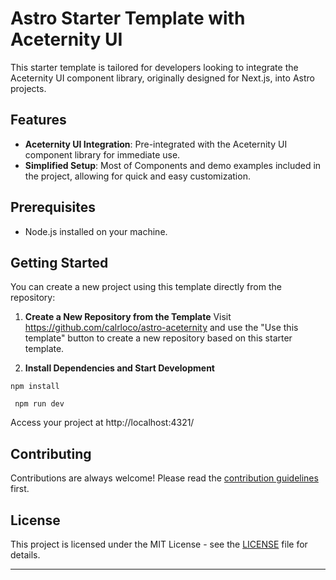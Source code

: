 # Astro Starter Template with Aceternity UI

This starter template is tailored for developers looking to integrate the Aceternity UI component library, originally designed for Next.js, into Astro projects.

## Features

- **Aceternity UI Integration**: Pre-integrated with the Aceternity UI component library for immediate use.
- **Simplified Setup**: Most of Components and demo examples included in the project, allowing for quick and easy customization.

## Prerequisites

- Node.js installed on your machine.

## Getting Started

You can create a new project using this template directly from the repository:

1. **Create a New Repository from the Template**
   Visit https://github.com/calrloco/astro-aceternity and use the "Use this template" button to create a new repository based on this starter template.

2. **Install Dependencies and Start Development**

```shell
npm install
```

```shell
 npm run dev
```

Access your project at http://localhost:4321/

## Contributing

Contributions are always welcome! Please read the [contribution guidelines](CONTRIBUTING.md) first.

## License

This project is licensed under the MIT License - see the [LICENSE](LICENSE.md) file for details.

---
